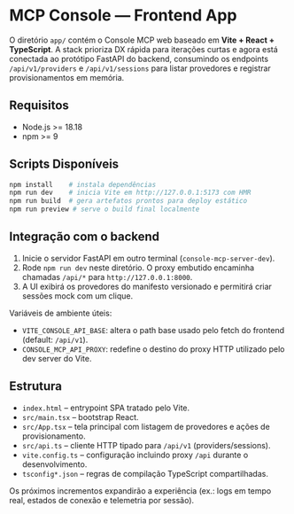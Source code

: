 # MCP Console — Frontend App

O diretório `app/` contém o Console MCP web baseado em **Vite + React + TypeScript**. A stack prioriza DX rápida para
iterações curtas e agora está conectada ao protótipo FastAPI do backend, consumindo os endpoints `/api/v1/providers` e
`/api/v1/sessions` para listar provedores e registrar provisionamentos em memória.

## Requisitos

- Node.js >= 18.18
- npm >= 9

## Scripts Disponíveis

```bash
npm install    # instala dependências
npm run dev    # inicia Vite em http://127.0.0.1:5173 com HMR
npm run build  # gera artefatos prontos para deploy estático
npm run preview # serve o build final localmente
```

## Integração com o backend

1. Inicie o servidor FastAPI em outro terminal (`console-mcp-server-dev`).
2. Rode `npm run dev` neste diretório. O proxy embutido encaminha chamadas `/api/*` para `http://127.0.0.1:8000`.
3. A UI exibirá os provedores do manifesto versionado e permitirá criar sessões mock com um clique.

Variáveis de ambiente úteis:
- `VITE_CONSOLE_API_BASE`: altera o path base usado pelo fetch do frontend (default: `/api/v1`).
- `CONSOLE_MCP_API_PROXY`: redefine o destino do proxy HTTP utilizado pelo dev server do Vite.

## Estrutura

- `index.html` – entrypoint SPA tratado pelo Vite.
- `src/main.tsx` – bootstrap React.
- `src/App.tsx` – tela principal com listagem de provedores e ações de provisionamento.
- `src/api.ts` – cliente HTTP tipado para `/api/v1` (providers/sessions).
- `vite.config.ts` – configuração incluindo proxy `/api` durante o desenvolvimento.
- `tsconfig*.json` – regras de compilação TypeScript compartilhadas.

Os próximos incrementos expandirão a experiência (ex.: logs em tempo real, estados de conexão e telemetria por sessão).
